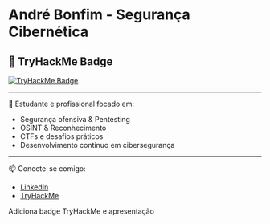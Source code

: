 
# André Bonfim - Segurança Cibernética

## 🔐 TryHackMe Badge

[![TryHackMe Badge](https://tryhackme-badges.s3.amazonaws.com/a.bonfim.tech.png)](https://tryhackme.com/p/a.bonfim.tech)

---

🎯 Estudante e profissional focado em:

- Segurança ofensiva & Pentesting
- OSINT & Reconhecimento
- CTFs e desafios práticos
- Desenvolvimento contínuo em cibersegurança

---

📫 Conecte-se comigo:

- [LinkedIn](https://linkedin.com/in/andré-bonfim-a2557b301)
- [TryHackMe](https://tryhackme.com/p/a.bonfim.tech)
<!--
**a-bonfim-tech/a-bonfim-tech** is a ✨ _special_ ✨ repository because its `README.md` (this file) appears on your GitHub profile.

Here are some ideas to get you started:

- 🔭 I’m currently working on ...
- 🌱 I’m currently learning ...
- 👯 I’m looking to collaborate on ...
- 🤔 I’m looking for help with ...
- 💬 Ask me about ...
- 📫 How to reach me: ...
- 😄 Pronouns: ...
- ⚡ Fun fact: ...
-->

Adiciona badge TryHackMe e apresentação
